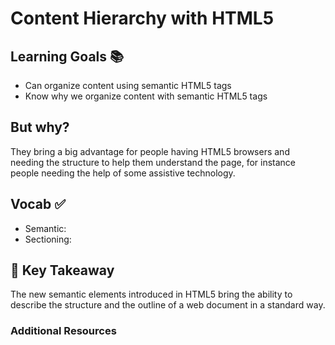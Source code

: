 # Content Hierarchy with HTML5


## Learning Goals 📚
- Can organize content using semantic HTML5 tags
- Know why we organize content with semantic HTML5 tags


## But why?

They bring a big advantage for people having HTML5 browsers and needing the structure to help them understand the page, for instance people needing the help of some assistive technology.


## Vocab ✅
  - Semantic:
  - Sectioning:


## 🔑 Key Takeaway

The new semantic elements introduced in HTML5 bring the ability to describe the structure and the outline of a web document in a standard way.



### Additional Resources
